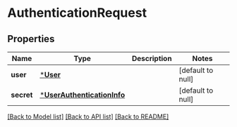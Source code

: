 # AuthenticationRequest

## Properties
Name | Type | Description | Notes
------------ | ------------- | ------------- | -------------
**user** | [***User**](User.md) |  | [default to null]
**secret** | [***UserAuthenticationInfo**](UserAuthenticationInfo.md) |  | [default to null]

[[Back to Model list]](../README.md#documentation-for-models) [[Back to API list]](../README.md#documentation-for-api-endpoints) [[Back to README]](../README.md)



